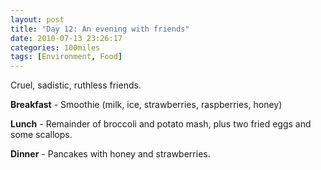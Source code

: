 ```yaml
---
layout: post
title: "Day 12: An evening with friends"
date: 2010-07-13 23:26:17
categories: 100miles
tags: [Environment, Food]
---
```


Cruel, sadistic, ruthless friends.


<!--more-->


**Breakfast** - Smoothie (milk, ice, strawberries, raspberries, honey)

**Lunch** - Remainder of broccoli and potato mash, plus two fried eggs and some scallops.

**Dinner** - Pancakes with honey and strawberries.
